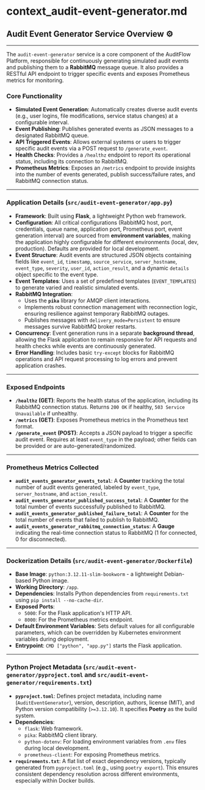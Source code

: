 # context_audit-event-generator.md

## Audit Event Generator Service Overview ⚙️
---
The `audit-event-generator` service is a core component of the AuditFlow Platform, responsible for continuously generating simulated audit events and publishing them to a **RabbitMQ** message queue. It also provides a RESTful API endpoint to trigger specific events and exposes Prometheus metrics for monitoring.

### Core Functionality
* **Simulated Event Generation**: Automatically creates diverse audit events (e.g., user logins, file modifications, service status changes) at a configurable interval.
* **Event Publishing**: Publishes generated events as JSON messages to a designated RabbitMQ queue.
* **API Triggered Events**: Allows external systems or users to trigger specific audit events via a POST request to `/generate_event`.
* **Health Checks**: Provides a `/healthz` endpoint to report its operational status, including its connection to RabbitMQ.
* **Prometheus Metrics**: Exposes an `/metrics` endpoint to provide insights into the number of events generated, publish success/failure rates, and RabbitMQ connection status.

---

### Application Details (`src/audit-event-generator/app.py`)
* **Framework**: Built using **Flask**, a lightweight Python web framework.
* **Configuration**: All critical configurations (RabbitMQ host, port, credentials, queue name, application port, Prometheus port, event generation interval) are sourced from **environment variables**, making the application highly configurable for different environments (local, dev, production). Defaults are provided for local development.
* **Event Structure**: Audit events are structured JSON objects containing fields like `event_id`, `timestamp`, `source_service`, `server_hostname`, `event_type`, `severity`, `user_id`, `action_result`, and a dynamic `details` object specific to the event type.
* **Event Templates**: Uses a set of predefined templates (`EVENT_TEMPLATES`) to generate varied and realistic simulated events.
* **RabbitMQ Integration**:
    * Uses the **`pika`** library for AMQP client interactions.
    * Implements robust connection management with reconnection logic, ensuring resilience against temporary RabbitMQ outages.
    * Publishes messages with `delivery_mode=Persistent` to ensure messages survive RabbitMQ broker restarts.
* **Concurrency**: Event generation runs in a separate **background thread**, allowing the Flask application to remain responsive for API requests and health checks while events are continuously generated.
* **Error Handling**: Includes basic `try-except` blocks for RabbitMQ operations and API request processing to log errors and prevent application crashes.

---

### Exposed Endpoints
* **`/healthz` (GET)**: Reports the health status of the application, including its RabbitMQ connection status. Returns `200 OK` if healthy, `503 Service Unavailable` if unhealthy.
* **`/metrics` (GET)**: Exposes Prometheus metrics in the Prometheus text format.
* **`/generate_event` (POST)**: Accepts a JSON payload to trigger a specific audit event. Requires at least `event_type` in the payload; other fields can be provided or are auto-generated/randomized.

---

### Prometheus Metrics Collected
* **`audit_events_generator_events_total`**: A **Counter** tracking the total number of audit events generated, labeled by `event_type`, `server_hostname`, and `action_result`.
* **`audit_events_generator_published_success_total`**: A **Counter** for the total number of events successfully published to RabbitMQ.
* **`audit_events_generator_published_failure_total`**: A **Counter** for the total number of events that failed to publish to RabbitMQ.
* **`audit_events_generator_rabbitmq_connection_status`**: A **Gauge** indicating the real-time connection status to RabbitMQ (1 for connected, 0 for disconnected).

---

### Dockerization Details (`src/audit-event-generator/Dockerfile`)
* **Base Image**: `python:3.12.11-slim-bookworm` - a lightweight Debian-based Python image.
* **Working Directory**: `/app`.
* **Dependencies**: Installs Python dependencies from `requirements.txt` using `pip install --no-cache-dir`.
* **Exposed Ports**:
    * `5000`: For the Flask application's HTTP API.
    * `8000`: For the Prometheus metrics endpoint.
* **Default Environment Variables**: Sets default values for all configurable parameters, which can be overridden by Kubernetes environment variables during deployment.
* **Entrypoint**: `CMD ["python", "app.py"]` starts the Flask application.

---

### Python Project Metadata (`src/audit-event-generator/pyproject.toml` and `src/audit-event-generator/requirements.txt`)
* **`pyproject.toml`**: Defines project metadata, including name (`AuditEventGenerator`), version, description, authors, license (MIT), and Python version compatibility (`>=3.12.10`). It specifies **Poetry** as the build system.
* **Dependencies**:
    * `flask`: Web framework.
    * `pika`: RabbitMQ client library.
    * `python-dotenv`: For loading environment variables from `.env` files during local development.
    * `prometheus-client`: For exposing Prometheus metrics.
* **`requirements.txt`**: A flat list of exact dependency versions, typically generated from `pyproject.toml` (e.g., using `poetry export`). This ensures consistent dependency resolution across different environments, especially within Docker builds.